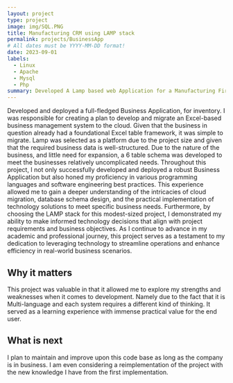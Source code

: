 ```yaml
---
layout: project
type: project
image: img/SQL.PNG
title: Manufacturing CRM using LAMP stack 
permalink: projects/BusinessApp
# All dates must be YYYY-MM-DD format!
date: 2023-09-01
labels:
  - Linux
  - Apache
  - Mysql
  - Php
summary: Developed A Lamp based web Application for a Manufacturing Firm.
---
```

Developed and deployed a full-fledged Business Application, for inventory. I was responsible for creating a plan to develop and migrate an Excel-based business management system to the cloud.
Given that the business in question already had a foundational Excel table framework, it was simple to migrate. Lamp was selected as a platform due to the project size and given that the required business data is well-structured.
Due to the nature of the business, and little need for expansion, a 6 table schema was developed to meet the businesses relatively uncomplicated needs.
Throughout this project, I not only successfully developed and deployed a robust Business Application but also honed my proficiency in various programming languages and software engineering best practices. This experience allowed me to gain a deeper understanding of the intricacies of cloud migration, database schema design, and the practical implementation of technology solutions to meet specific business needs.
Furthermore, by choosing the LAMP stack for this modest-sized project, I demonstrated my ability to make informed technology decisions that align with project requirements and business objectives.
As I continue to advance in my academic and professional journey, this project serves as a testament to my dedication to leveraging technology to streamline operations and enhance efficiency in real-world business scenarios.


## Why it matters
This project was valuable in that it allowed me to explore my strengths and weaknesses when it comes to development. Namely due to the fact that it is Multi-language and each system requires a different kind of thinking. It served as a learning experience with immense practical value for the end user.

## What is next
I plan to maintain and improve upon this code base as long as the company is in business. I am even considering a reimplementation of the project with the new knowledge I have from the first implementation.

